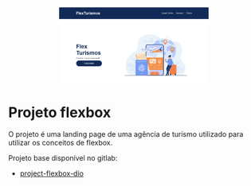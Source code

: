 <p align="center">
    <img width="300" src="./images/banner.png">
</p>

# Projeto flexbox

O projeto é uma landing page de uma agência de turismo utilizado para utilizar os conceitos de flexbox.

Projeto base disponível no gitlab:

- [project-flexbox-dio](https://gitlab.com/karensantos/project-flexbox-dio/-/tree/master/flex-projeto)
